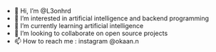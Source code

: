 - 👋 Hi, I’m @L3onhrd
- 👀 I’m interested in artificial intelligence and backend programming
- 🌱 I’m currently learning artificial intelligence 
- 💞️ I’m looking to collaborate on open source projects 
- 📫 How to reach me : instagram @okaan.n

<!---
L3onhrd/L3onhrd is a ✨ special ✨ repository because its `README.md` (this file) appears on your GitHub profile.
You can click the Preview link to take a look at your changes.
--->
